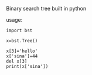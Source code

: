 Binary search tree built in python

usage:

```
import bst

x=bst.Tree()

x[3]='hello'
x['sina']=44
del x[3]
print(x['sina'])
